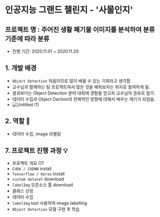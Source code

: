 # 인공지능 그랜드 챌린지 - '사물인지'

## 프로젝트 명 : 주어진 생활 폐기물 이미지를 분석하여 분류기준에 따라 분류
- 진행 기간: 2020.11.01 ~ 2020.11.20

## 1. 개발 배경
- `Object Detection` 처음이므로 많이 배울 수 있는 기회라고 생각함.
- 교수님과 함께하는 팀 프로젝트여서 많은 것을 배워보자는 취지로 참여하게 됨.
- 결과보다는 Object Detection 분야 대회에 경험을 얻고자 교수님의 권유로 참가.
- 데이터 수집과 Object Dection의 전체적인 방향에 대해서 배우는 계기가 되었음.
- ![Untitled (1)](https://user-images.githubusercontent.com/63221959/159167475-e95f0749-0775-49ee-8983-c0b75d7cd600.png)

## 2. 역할 :two_men_holding_hands:
- 데이터 수집, image 라벨링


## 7. 프로젝트 진행 과정 :bulb:
  - 프로젝트 개요 OT
  - `CUDA / CUDNN` install
  - `Tensorflow / Keras` install
  - `custom dataset` download
  - `labelImg` 오픈소스 툴 download
  - 클래스 선정
  - 데이터 수집
  - `labelImg` tool 사용하여 image labelling
  - `Object Detection` 모델 구현 후 학습
